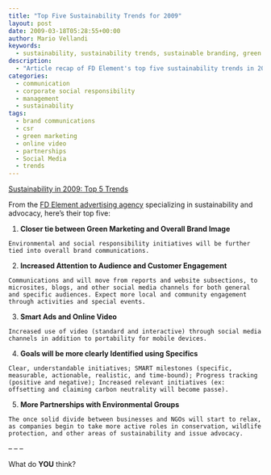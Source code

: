 ```yaml
---
title: "Top Five Sustainability Trends for 2009"
layout: post
date: 2009-03-18T05:28:55+00:00
author: Mario Vellandi
keywords:
  - sustainability, sustainability trends, sustainable branding, green marketing, brand communications, NGO, online video, social media
description:
  - "Article recap of FD Element's top five sustainability trends in 2009, as they relate to brand communications, customer engagement, management, and NGO partnerships."
categories:
  - communication
  - corporate social responsibility
  - management
  - sustainability
tags:
  - brand communications
  - csr
  - green marketing
  - online video
  - partnerships
  - Social Media
  - trends
---
```

<a rel="nofollow" href="http://www.fdelement.com/sustainability_2009_top5_trends.php">Sustainability in 2009: Top 5 Trends</a>

From the [FD Element advertising agency](http://www.fdelement.com) specializing in sustainability and advocacy, here&#8217;s their top five:

  1. __Closer tie between Green Marketing and Overall Brand Image__

    Environmental and social responsibility initiatives will be further tied into overall brand communications.
  2. __Increased Attention to Audience and Customer Engagement__

    Communications and will move from reports and website subsections, to microsites, blogs, and other social media channels for both general and specific audiences. Expect more local and community engagement through activities and special events.
  3. __Smart Ads and Online Video__

    Increased use of video (standard and interactive) through social media channels in addition to portability for mobile devices.
  4. __Goals will be more clearly Identified using Specifics__

    Clear, understandable initiatives; SMART milestones (specific, measurable, actionable, realistic, and time-bound); Progress tracking (positive and negative); Increased relevant initiatives (ex: offsetting and claiming carbon neutrality will become passe).
  5. __More Partnerships with Environmental Groups__

    The once solid divide between businesses and NGOs will start to relax, as companies begin to take more active roles in conservation, wildlife protection, and other areas of sustainability and issue advocacy.

&#8211; &#8211; &#8211;

What do __YOU__ think?
